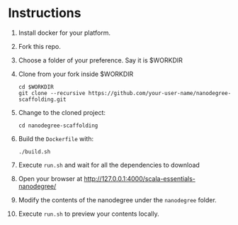 # Instructions

1. Install docker for your platform.
2. Fork this repo.
3. Choose a folder of your preference. Say it is $WORKDIR
4. Clone from your fork inside $WORKDIR

    ```shell
    cd $WORKDIR
    git clone --recursive https://github.com/your-user-name/nanodegree-scaffolding.git
    ```

5. Change to the cloned project:

    ```shell
    cd nanodegree-scaffolding
    ```

6. Build the `Dockerfile` with:

   ```shell
   ./build.sh
   ```

7. Execute `run.sh` and wait for all the dependencies to download
8. Open your browser at <http://127.0.0.1:4000/scala-essentials-nanodegree/>
9. Modify the contents of the nanodegree under the `nanodegree` folder.
10. Execute `run.sh` to preview your contents locally.